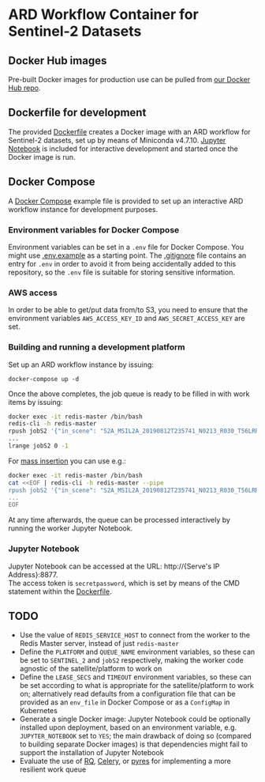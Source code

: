 # ARD Workflow Container for Sentinel-2 Datasets

## Docker Hub images
Pre-built Docker images for production use can be pulled from [our Docker Hub repo](https://hub.docker.com/r/satapps/).

## Dockerfile for development
The provided [Dockerfile](Dockerfile) creates a Docker image with an ARD workflow for Sentinel-2 datasets, set up by means of Miniconda v4.7.10. [Jupyter Notebook](https://jupyter.org/) is included for interactive development and started once the Docker image is run.

## Docker Compose
A [Docker Compose](docker-compose.yml) example file is provided to set up an interactive ARD workflow instance for development purposes.

### Environment variables for Docker Compose
Environment variables can be set in a `.env` file for Docker Compose. You might use [.env.example](./.env.example) as a starting point. The [.gitignore](../.gitignore) file contains an entry for `.env` in order to avoid it from being accidentally added to this repository, so the `.env` file is suitable for storing sensitive information.

### AWS access
In order to be able to get/put data from/to S3, you need to ensure that the environment variables `AWS_ACCESS_KEY_ID` and `AWS_SECRET_ACCESS_KEY` are set.

### Building and running a development platform
Set up an ARD workflow instance by issuing:

```
docker-compose up -d
```

Once the above completes, the job queue is ready to be filled in with work items by issuing:

```bash
docker exec -it redis-master /bin/bash
redis-cli -h redis-master
rpush jobS2 '{"in_scene": "S2A_MSIL2A_20190812T235741_N0213_R030_T56LRR_20190813T014708", "s3_bucket": "pds-satapps", "s3_dir": "fiji/Sentinel_2/"}'
...
lrange jobS2 0 -1
```

For [mass insertion](https://redis.io/topics/mass-insert) you can use e.g.:

```bash
docker exec -it redis-master /bin/bash
cat <<EOF | redis-cli -h redis-master --pipe
rpush jobS2 '{"in_scene": "S2A_MSIL2A_20190812T235741_N0213_R030_T56LRR_20190813T014708", "s3_bucket": "pds-satapps", "s3_dir": "fiji/Sentinel_2/"}'
...
EOF
```

At any time afterwards, the queue can be processed interactively by running the worker Jupyter Notebook.

### Jupyter Notebook
Jupyter Notebook can be accessed at the URL: http://{Serve's IP Address}:8877.\
The access token is `secretpassword`, which is set by means of the CMD statement within the [Dockerfile](Dockerfile).

## TODO
- Use the value of `REDIS_SERVICE_HOST` to connect from the worker to the Redis Master server, instead of just `redis-master`
- Define the `PLATFORM` and `QUEUE_NAME` environment variables, so these can be set to `SENTINEL_2` and `jobS2` respectively, making the worker code agnostic of the satellite/platform to work on
- Define the `LEASE_SECS` and `TIMEOUT` environment variables, so these can be set according to what is appropriate for the satellite/platform to work on; alternatively read defaults from a configuration file that can be provided as an `env_file` in Docker Compose or as a `ConfigMap` in Kubernetes
- Generate a single Docker image: Jupyter Notebook could be optionally installed upon deployment, based on an environment variable, e.g. `JUPYTER_NOTEBOOK` set to `YES`; the main drawback of doing so (compared to building separate Docker images) is that dependencies might fail to support the installation of Jupyter Notebook 
- Evaluate the use of [RQ](https://python-rq.org/), [Celery](http://www.celeryproject.org/), or [pyres](https://github.com/binarydud/pyres) for implementing a more resilient work queue
